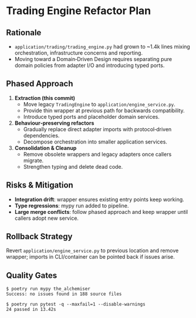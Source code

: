 # Trading Engine Refactor Plan

## Rationale
- `application/trading/trading_engine.py` had grown to ~1.4k lines mixing orchestration,
  infrastructure concerns and reporting.
- Moving toward a Domain‑Driven Design requires separating pure domain policies from
  adapter I/O and introducing typed ports.

## Phased Approach
1. **Extraction (this commit)**
   - Move legacy `TradingEngine` to `application/engine_service.py`.
   - Provide thin wrapper at previous path for backwards compatibility.
   - Introduce typed ports and placeholder domain services.
2. **Behaviour‑preserving refactors**
   - Gradually replace direct adapter imports with protocol‑driven dependencies.
   - Decompose orchestration into smaller application services.
3. **Consolidation & Cleanup**
   - Remove obsolete wrappers and legacy adapters once callers migrate.
   - Strengthen typing and delete dead code.

## Risks & Mitigation
- **Integration drift**: wrapper ensures existing entry points keep working.
- **Type regressions**: mypy run added to pipeline.
- **Large merge conflicts**: follow phased approach and keep wrapper until callers
  adopt new service.

## Rollback Strategy
Revert `application/engine_service.py` to previous location and remove wrapper;
imports in CLI/container can be pointed back if issues arise.

## Quality Gates
```
$ poetry run mypy the_alchemiser
Success: no issues found in 188 source files

$ poetry run pytest -q --maxfail=1 --disable-warnings
24 passed in 13.42s
```
